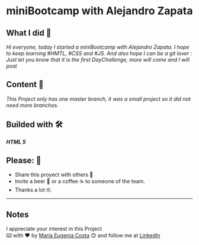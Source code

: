 # miniBootcamp with Alejandro Zapata
## What I did 🚀
_Hi everyone, today I started a miniBootcamp with Alejandro Zapata. I hope to keep learning #HMTL, #CSS and #JS. And also hope I can be a git lover :_
_Just let you know that it is the first DayChallenge, more will come and I will post_

## Content 🚀
_This Project only has one master branch, it was a small project so it did not need more branches._

## Builded with 🛠️

_**HTML 5**_

## Please: 🎁

* Share this proyect with others 📢
* Invite a beer 🍺 or a coffee ☕  to someone of the team. 
* Thanks a lot 🤓.

---
## Notes
I appreciate your interest in this Project <br/>
⌨️ with ❤️ by [María Eugenia Costa](https://github.com/eugenia1984) 😊 and follow me at [LinkedIn]( http://www.linkedin.com/in/maríaeugeniacosta) 
